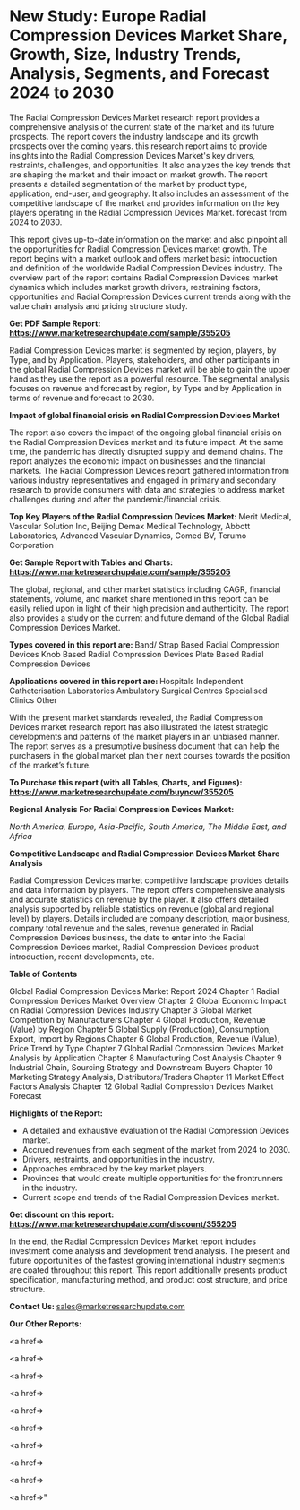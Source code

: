 # New Study: Europe Radial Compression Devices Market Share, Growth, Size, Industry Trends, Analysis, Segments, and Forecast 2024 to 2030

The Radial Compression Devices Market research report provides a comprehensive analysis of the current state of the market and its future prospects. The report covers the industry landscape and its growth prospects over the coming years. this research report aims to provide insights into the Radial Compression Devices Market's key drivers, restraints, challenges, and opportunities. It also analyzes the key trends that are shaping the market and their impact on market growth. The report presents a detailed segmentation of the market by product type, application, end-user, and geography. It also includes an assessment of the competitive landscape of the market and provides information on the key players operating in the Radial Compression Devices Market. forecast from 2024 to 2030.

This report gives up-to-date information on the market and also pinpoint all the opportunities for Radial Compression Devices market growth. The report begins with a market outlook and offers market basic introduction and definition of the worldwide Radial Compression Devices industry. The overview part of the report contains Radial Compression Devices market dynamics which includes market growth drivers, restraining factors, opportunities and Radial Compression Devices current trends along with the value chain analysis and pricing structure study.

<strong><b>Get PDF Sample Report: <a href=https://www.marketresearchupdate.com/sample/355205>https://www.marketresearchupdate.com/sample/355205</a></b></strong>

Radial Compression Devices market is segmented by region, players, by Type, and by Application. Players, stakeholders, and other participants in the global Radial Compression Devices market will be able to gain the upper hand as they use the report as a powerful resource. The segmental analysis focuses on revenue and forecast by region, by Type and by Application in terms of revenue and forecast to 2030.

<strong><b>Impact of global financial crisis on Radial Compression Devices Market</b></strong>

The report also covers the impact of the ongoing global financial crisis on the Radial Compression Devices market and its future impact. At the same time, the pandemic has directly disrupted supply and demand chains. The report analyzes the economic impact on businesses and the financial markets. The Radial Compression Devices report gathered information from various industry representatives and engaged in primary and secondary research to provide consumers with data and strategies to address market challenges during and after the pandemic/financial crisis.

<strong><b>Top Key Players of the Radial Compression Devices Market:
</b></strong>Merit Medical, Vascular Solution Inc, Beijing Demax Medical Technology, Abbott Laboratories, Advanced Vascular Dynamics, Comed BV, Terumo Corporation<strong><b>
</b></strong>

<strong><b>Get Sample Report with Tables and Charts: <a href=https://www.marketresearchupdate.com/sample/355205>https://www.marketresearchupdate.com/sample/355205</a></b></strong>

The global, regional, and other market statistics including CAGR, financial statements, volume, and market share mentioned in this report can be easily relied upon in light of their high precision and authenticity. The report also provides a study on the current and future demand of the Global Radial Compression Devices Market.

<strong><b>Types covered in this report are:
</b></strong>Band/ Strap Based Radial Compression Devices
Knob Based Radial Compression Devices
Plate Based Radial Compression Devices<strong><b>
</b></strong>

<strong><b>Applications covered in this report are:
</b></strong>Hospitals
Independent Catheterisation Laboratories
Ambulatory Surgical Centres
Specialised Clinics
Other<strong><b>
</b></strong>

With the present market standards revealed, the Radial Compression Devices market research report has also illustrated the latest strategic developments and patterns of the market players in an unbiased manner. The report serves as a presumptive business document that can help the purchasers in the global market plan their next courses towards the position of the market’s future.

<strong><b>To Purchase this report (with all Tables, Charts, and Figures): <a href=https://www.marketresearchupdate.com/buynow/355205>https://www.marketresearchupdate.com/buynow/355205</a></b></strong>

<strong><b>Regional Analysis For Radial Compression Devices Market:</b></strong>

<em><i>North America, Europe, Asia-Pacific, South America, The Middle East, and Africa</i></em>

<strong><b>Competitive Landscape and Radial Compression Devices Market Share Analysis</b></strong>

Radial Compression Devices market competitive landscape provides details and data information by players. The report offers comprehensive analysis and accurate statistics on revenue by the player. It also offers detailed analysis supported by reliable statistics on revenue (global and regional level) by players. Details included are company description, major business, company total revenue and the sales, revenue generated in Radial Compression Devices business, the date to enter into the Radial Compression Devices market, Radial Compression Devices product introduction, recent developments, etc.

<strong><b>Table of Contents</b></strong>

Global Radial Compression Devices Market Report 2024
Chapter 1 Radial Compression Devices Market Overview
Chapter 2 Global Economic Impact on Radial Compression Devices Industry
Chapter 3 Global Market Competition by Manufacturers
Chapter 4 Global Production, Revenue (Value) by Region
Chapter 5 Global Supply (Production), Consumption, Export, Import by Regions
Chapter 6 Global Production, Revenue (Value), Price Trend by Type
Chapter 7 Global Radial Compression Devices Market Analysis by Application
Chapter 8 Manufacturing Cost Analysis
Chapter 9 Industrial Chain, Sourcing Strategy and Downstream Buyers
Chapter 10 Marketing Strategy Analysis, Distributors/Traders
Chapter 11 Market Effect Factors Analysis
Chapter 12 Global Radial Compression Devices Market Forecast

<strong><b>Highlights of the Report:</b></strong>

- A detailed and exhaustive evaluation of the Radial Compression Devices market.
- Accrued revenues from each segment of the market from 2024 to 2030.
- Drivers, restraints, and opportunities in the industry.
- Approaches embraced by the key market players.
- Provinces that would create multiple opportunities for the frontrunners in the industry.
- Current scope and trends of the Radial Compression Devices market.

<strong><b>Get discount on this report: <a href=https://www.marketresearchupdate.com/discount/355205>https://www.marketresearchupdate.com/discount/355205</a></b></strong>

In the end, the Radial Compression Devices Market report includes investment come analysis and development trend analysis. The present and future opportunities of the fastest growing international industry segments are coated throughout this report. This report additionally presents product specification, manufacturing method, and product cost structure, and price structure.

<strong><b>Contact Us:
</b></strong>sales@marketresearchupdate.com

<strong>Our Other Reports:</strong>

<a href=></a>

<a href=></a>

<a href=></a>

<a href=></a>

<a href=></a>

<a href=></a>

<a href=></a>

<a href=></a>

<a href=></a>

<a href=></a>"
